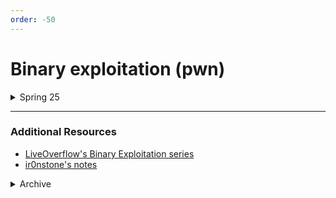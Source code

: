 ```yaml
---
order: -50
---
```


# Binary exploitation (pwn)

<details>
<summary>Spring 25</summary>

#### Presentations  
[!button icon="download" text="Spring 25 Pwn Presentation"](/files/spring25pwn1.pptx)

#### Class practice
[Spring 25 Challenge Pack (.zip)](https://github.com/natitati4/technion-ctf/blob/main/files/spring25pwn1.zip)


</details>

---

### Additional Resources
- [LiveOverflow's Binary Exploitation series](https://www.youtube.com/playlist?list=PLhixgUqwRTjxglIswKp9mpkfPNfHkzyeN)
- [ir0nstone's notes](https://ir0nstone.gitbook.io/notes/binexp)

<details>
<summary>Archive</summary>

<details>
<summary>Winter 25</summary>

#### Presentations  
[!button icon="download" text="Pwn Presentation"](/files/Pwn.pptx)  
[!button icon="download" text="Pwn Presentation 2 - FSB"](/files/FmtStr.pptx)

#### Practice  
[!button icon="download" text="FSB practice challenges"](/files/fmtstr_challenges.zip)

</details>
